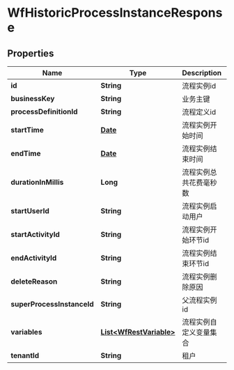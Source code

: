 
# WfHistoricProcessInstanceResponse

## Properties
Name | Type | Description | Notes
------------ | ------------- | ------------- | -------------
**id** | **String** | 流程实例id |  [optional]
**businessKey** | **String** | 业务主键 |  [optional]
**processDefinitionId** | **String** | 流程定义id |  [optional]
**startTime** | [**Date**](Date.md) | 流程实例开始时间 |  [optional]
**endTime** | [**Date**](Date.md) | 流程实例结束时间 |  [optional]
**durationInMillis** | **Long** | 流程实例总共花费毫秒数 |  [optional]
**startUserId** | **String** | 流程实例启动用户 |  [optional]
**startActivityId** | **String** | 流程实例开始环节id |  [optional]
**endActivityId** | **String** | 流程实例结束环节id |  [optional]
**deleteReason** | **String** | 流程实例删除原因 |  [optional]
**superProcessInstanceId** | **String** | 父流程实例id |  [optional]
**variables** | [**List&lt;WfRestVariable&gt;**](WfRestVariable.md) | 流程实例自定义变量集合 |  [optional]
**tenantId** | **String** | 租户 |  [optional]



